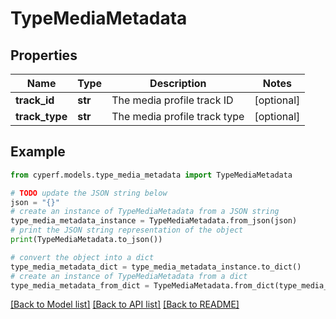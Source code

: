 # TypeMediaMetadata


## Properties

Name | Type | Description | Notes
------------ | ------------- | ------------- | -------------
**track_id** | **str** | The media profile track ID | [optional] 
**track_type** | **str** | The media profile track type | [optional] 

## Example

```python
from cyperf.models.type_media_metadata import TypeMediaMetadata

# TODO update the JSON string below
json = "{}"
# create an instance of TypeMediaMetadata from a JSON string
type_media_metadata_instance = TypeMediaMetadata.from_json(json)
# print the JSON string representation of the object
print(TypeMediaMetadata.to_json())

# convert the object into a dict
type_media_metadata_dict = type_media_metadata_instance.to_dict()
# create an instance of TypeMediaMetadata from a dict
type_media_metadata_from_dict = TypeMediaMetadata.from_dict(type_media_metadata_dict)
```
[[Back to Model list]](../README.md#documentation-for-models) [[Back to API list]](../README.md#documentation-for-api-endpoints) [[Back to README]](../README.md)



